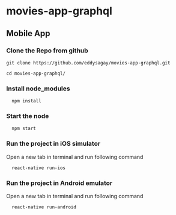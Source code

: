 # movies-app-graphql

## Mobile App


### Clone the Repo from  github

```
git clone https://github.com/eddysagay/movies-app-graphql.git
```


```
cd movies-app-graphql/
```

### Install node_modules

```
  npm install
```

### Start the node

```
  npm start
```

### Run the project in iOS simulator
Open a new tab in terminal and run following command
```
  react-native run-ios
```

### Run the project in Android emulator
Open a new tab in terminal and run following command
```
  react-native run-android
```